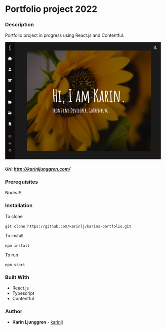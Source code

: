 # Portfolio project 2022

### Description

Portfolio project in progress using React.js and Contentful.

![Screenshot](/src/assets/screenshot.jpg?raw=true "Screenshot")

##### Url: http://karinljunggren.com/

### Prerequisites

NodeJS

### Installation

To clone

`git clone https://github.com/karinlj/karins-portfolio.git`

To install

`npm install`

To run

`npm start`

### Built With

- React.js
- Typescript
- Contentful

### Author

- **Karin Ljunggren** - [karinlj](https://github.com/karinlj)
